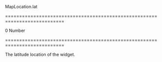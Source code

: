 <!--id-->MapLocation.lat<!--/id-->
===========================================================================
<!--default-->0<!--/default-->
<!--type-->Number<!--/type-->
===========================================================================

<!--shortDescription-->
The latitude location of the widget.
<!--/shortDescription-->

<!--fullDescription-->

<!--/fullDescription-->